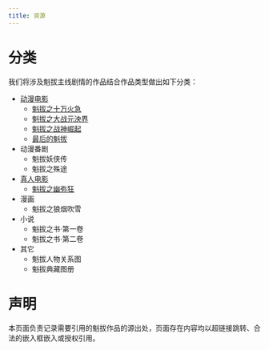 ```yaml
---
title: 资源
---
```

# 分类
我们将涉及魁拔主线剧情的作品结合作品类型做出如下分类：
- [动漫电影](动漫电影)
  - [魁拔之十万火急](动漫电影/魁拔之十万火急)
  - [魁拔之大战元泱界](动漫电影/魁拔之大战元泱界)
  - [魁拔之战神崛起](动漫电影/魁拔之战神崛起)
  - [最后的魁拔](动漫电影/最后的魁拔)
- 动漫番剧
  - 魁拔妖侠传
  - 魁拔之殊途
- [真人电影](真人电影)
  - [魁拔之幽弥狂](真人电影/魁拔之幽弥狂)
- 漫画
  - 魁拔之狼烟吹雪
- 小说
  - 魁拔之书·第一卷
  - 魁拔之书·第二卷
- 其它
  - 魁拔人物关系图
  - 魁拔典藏图册

# 声明
本页面负责记录需要引用的魁拔作品的源出处，页面存在内容均以超链接跳转、合法的嵌入框嵌入或授权引用。